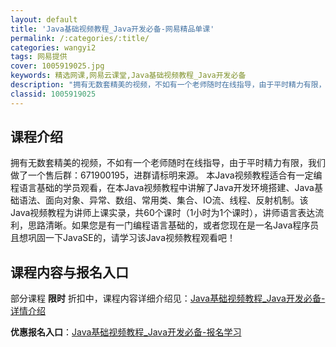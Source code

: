 ```yaml
---
layout: default
title: 'Java基础视频教程_Java开发必备-网易精品单课'
permalink: /:categories/:title/
categories: wangyi2
tags: 网易提供
cover: 1005919025.jpg
keywords: 精选网课,网易云课堂,Java基础视频教程_Java开发必备
description: "拥有无数套精美的视频，不如有一个老师随时在线指导，由于平时精力有限，我们做了一个售后群：671900195，进群请标明来源。本Java视频教程适合有一定编程语言基础的学员观看，在本Java视"
classid: 1005919025
---
```


## 课程介绍

拥有无数套精美的视频，不如有一个老师随时在线指导，由于平时精力有限，我们做了一个售后群：671900195，进群请标明来源。
本Java视频教程适合有一定编程语言基础的学员观看，在本Java视频教程中讲解了Java开发环境搭建、Java基础语法、面向对象、异常、数组、常用类、集合、IO流、线程、反射机制。该Java视频教程为讲师上课实录，共60个课时（1小时为1个课时），讲师语言表达流利，思路清晰。如果您是有一门编程语言基础的，或者您现在是一名Java程序员且想巩固一下JavaSE的，请学习该Java视频教程观看吧！

## 课程内容与报名入口

部分课程 **限时** 折扣中，课程内容详细介绍见：[Java基础视频教程_Java开发必备-详情介绍](https://study.163.com/course/introduction/1005919025.htm?share=1&shareId=1025206652&utm_campaign=share&utm_medium=iphoneShare&utm_source=&utm_u=1025206652)

**优惠报名入口**：[Java基础视频教程_Java开发必备-报名学习](https://study.163.com/course/introduction/1005919025.htm?share=1&shareId=1025206652&utm_campaign=share&utm_medium=iphoneShare&utm_source=&utm_u=1025206652)

